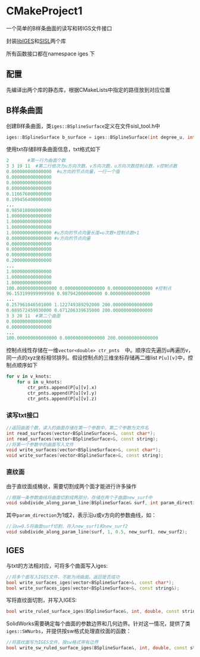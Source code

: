 # CMakeProject1

一个简单的B样条曲面的读写和转IGS文件接口

封装[libIGES](https://github.com/cbernardo/libIGES)和[SISL](https://github.com/SINTEF-Geometry/SISL)两个库

所有函数接口都在namespace iges 下

## 配置

先编译出两个库的静态库，根据CMakeLists中指定的路径放到对应位置

## B样条曲面

创建B样条曲面，类`iges::BSplineSurface`定义在文件sisl_tool.h中

~~~cpp
iges::BSplineSurface b_surface = iges::BSplineSurface(int degree_u, int degree_v, int u_num, int v_num, vector<double>& knots_u, vector<double>& knots_v, vector<double>& ctr_pnts)
~~~

使用txt存储B样条曲面信息，txt格式如下

~~~python
2		#第一行为曲面个数		
3 3 19 11  #第二行依次为u方向次数，v方向次数，u方向次数控制点数，v控制点数
0.000000000000000  #u方向的节点向量，一行一个值
0.000000000000000
0.000000000000000
0.000000000000000
0.116676000000000
0.199456400000000
...
0.985818000000000
1.000000000000000
1.000000000000000
1.000000000000000
1.000000000000000 #u方向的节点向量长度=u次数+控制点数+1
0.000000000000000 #v方向的节点向量
0.000000000000000
0.000000000000000
0.000000000000000
0.200000000000000
...
1.000000000000000
1.000000000000000
1.000000000000000
100.000000000000000 0.000000000000000 0.000000000000000 #控制点
96.153199999999998 0.987942000000000 0.000000000000000
...
0.257961046501000 1.122749389292000 200.000000000000000
0.089572459030000 0.671206339635000 200.000000000000000
3 3 20 11  #第二个曲面
0.000000000000000
0.000000000000000
...
100.000000000000000 0.000000000000000 200.000000000000000

~~~

控制点线性存储在一维`vector<double> ctr_pnts  `中。顺序应先遍历u再遍历v，同一点的xyz坐标相邻排列。假设控制点的三维坐标存储再二维list `P[u][v]`中，控制点顺序如下

~~~python
for v in v_knots:
	for u in u_knots:
        ctr_pnts.append(P[u][v].x)
        ctr_pnts.append(P[u][v].y)
        ctr_pnts.append(P[u][v].z)
~~~

### 读写txt接口

~~~cpp
//返回曲面个数，读入的曲面存储在第一个参数中，第二个参数为文件名
int read_surfaces(vector<BSplineSurface>&, const char*);
int read_surfaces(vector<BSplineSurface>&, const string);
//将第一个参数中的曲面写入文件
void write_surfaces(vector<BSplineSurface>&, const char*);
void write_surfaces(vector<BSplineSurface>&, const string);
~~~

### 直纹面

由于直纹面成桶状，需要切割成两个面才能进行许多操作

~~~cpp
//根据一条参数曲线将曲面切割成两部分，存储在两个子曲面new_surf中
void subdivide_along_param_line(BSplineSurface& surf, int param_direction, double param_val, BSplineSurface& new_surf1, BSplineSurface& new_surf2);
~~~

其中`param_direction`为1或2，表示沿u或v方向的参数曲线，如：

~~~cpp
//沿u=0.5将曲面surf切割，存入new_surf1和new_surf2
void subdivide_along_param_line(surf, 1, 0.5, new_surf1, new_surf2);
~~~



## IGES

与txt的方法相对应，可将多个曲面写入iges:

~~~cpp
//将多个面写入IGES文件，不能为闭曲面，返回是否成功
bool write_surfaces_iges(vector<BSplineSurface>&, const char*);
bool write_surfaces_iges(vector<BSplineSurface>&, const string&);
~~~

写将直纹面切割，并写入IGES:

~~~cpp
bool write_ruled_surface_iges(BSplineSurface&, int, double, const string&);
~~~

SolidWorks需要确定每个曲面的参数边界和几何边界。针对这一情况，提供了类`iges::SWNurbs`，并提供按sw格式处理直纹面的函数：

~~~cpp
//将直纹面写为IGES文件，按sw格式带有边界
bool write_sw_ruled_surface_iges(BSplineSurface&, int, double, const string&);
~~~

